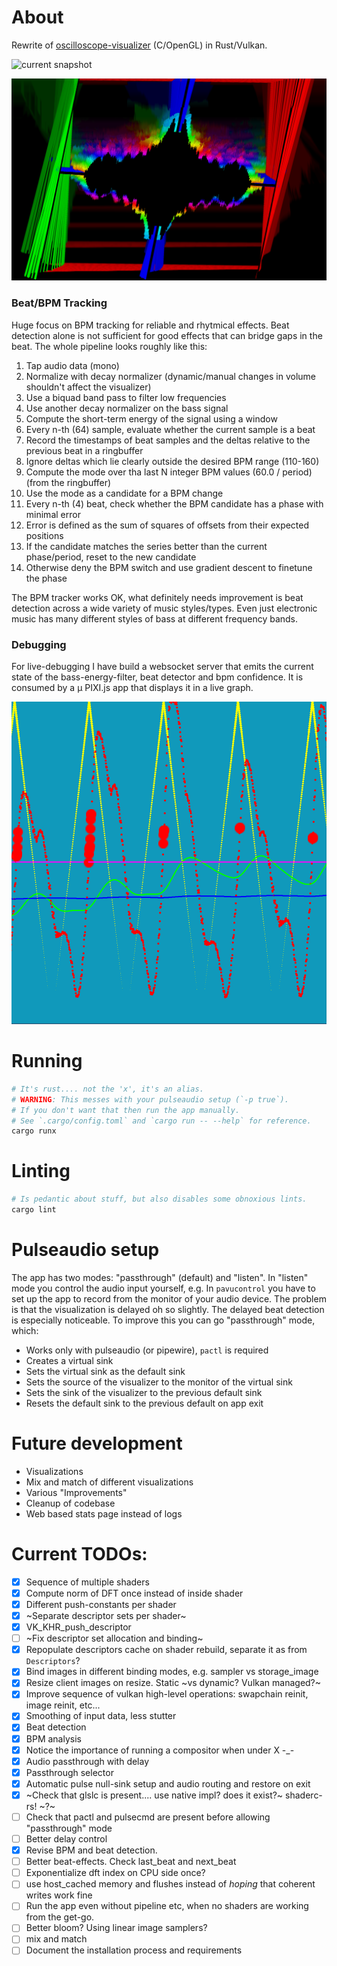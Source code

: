 # About

Rewrite of [oscilloscope-visualizer](https://github.com/alexd2580/oscilloscope-visualizer) (C/OpenGL) in Rust/Vulkan.

![current snapshot](./snapshot.png)

![black dft](./black-dft.png)

### Beat/BPM Tracking

Huge focus on BPM tracking for reliable and rhytmical effects.
Beat detection alone is not sufficient for good effects that can bridge gaps in the beat. The whole pipeline looks roughly like this:

1. Tap audio data (mono)
1. Normalize with decay normalizer (dynamic/manual changes in volume shouldn't affect the visualizer)
1. Use a biquad band pass to filter low frequencies
1. Use another decay normalizer on the bass signal
1. Compute the short-term energy of the signal using a window
1. Every n-th (64) sample, evaluate whether the current sample is a beat
1. Record the timestamps of beat samples and the deltas relative to the previous beat in a ringbuffer
1. Ignore deltas which lie clearly outside the desired BPM range (110-160)
1. Compute the mode over tha last N integer BPM values (60.0 / period) (from the ringbuffer)
1. Use the mode as a candidate for a BPM change
1. Every n-th (4) beat, check whether the BPM candidate has a phase with minimal error
1. Error is defined as the sum of squares of offsets from their expected positions
1. If the candidate matches the series better than the current phase/period, reset to the new candidate
1. Otherwise deny the BPM switch and use gradient descent to finetune the phase

The BPM tracker works OK, what definitely needs improvement is beat detection
across a wide variety of music styles/types. Even just electronic music has
many different styles of bass at different frequency bands.

### Debugging

For live-debugging I have build a websocket server that emits the current state
of the bass-energy-filter, beat detector and bpm confidence. It is consumed by
a µ PIXI.js app that displays it in a live graph.

![bpm-tracking](./bpm-tracking.png)

# Running

```bash
# It's rust.... not the 'x', it's an alias.
# WARNING: This messes with your pulseaudio setup (`-p true`).
# If you don't want that then run the app manually.
# See `.cargo/config.toml` and `cargo run -- --help` for reference.
cargo runx
```

# Linting

```bash
# Is pedantic about stuff, but also disables some obnoxious lints.
cargo lint
```

# Pulseaudio setup

The app has two modes: "passthrough" (default) and "listen". In "listen" mode
you control the audio input yourself, e.g. In `pavucontrol` you have to set up
the app to record from the monitor of your audio device. The problem is that
the visualization is delayed oh so slightly. The delayed beat detection is
especially noticeable. To improve this you can go "passthrough" mode, which:

- Works only with pulseaudio (or pipewire), `pactl` is required
- Creates a virtual sink
- Sets the virtual sink as the default sink
- Sets the source of the visualizer to the monitor of the virtual sink
- Sets the sink of the visualizer to the previous default sink
- Resets the default sink to the previous default on app exit

# Future development

* Visualizations
* Mix and match of different visualizations
* Various "Improvements"
* Cleanup of codebase
* Web based stats page instead of logs

# Current TODOs:

- [x] Sequence of multiple shaders
- [x] Compute norm of DFT once instead of inside shader
- [x] Different push-constants per shader
- [x] ~Separate descriptor sets per shader~
- [x] VK_KHR_push_descriptor
- [ ] ~Fix descriptor set allocation and binding~
- [x] Repopulate descriptors cache on shader rebuild, separate it as from `Descriptors`?
- [x] Bind images in different binding modes, e.g. sampler vs storage_image
- [x] Resize client images on resize. Static ~vs dynamic? Vulkan managed?~
- [x] Improve sequence of vulkan high-level operations: swapchain reinit, image reinit, etc...
- [x] Smoothing of input data, less stutter
- [x] Beat detection
- [x] BPM analysis
- [x] Notice the importance of running a compositor when under X -_-
- [x] Audio passthrough with delay
- [x] Passthrough selector
- [x] Automatic pulse null-sink setup and audio routing and restore on exit
- [x] ~Check that glslc is present.... use native impl? does it exist?~ shaderc-rs! ~?~
- [ ] Check that pactl and pulsecmd are present before allowing "passthrough" mode
- [ ] Better delay control
- [x] Revise BPM and beat detection.
- [ ] Better beat-effects. Check last_beat and next_beat
- [ ] Exponentialize dft index on CPU side once?
- [ ] use host_cached memory and flushes instead of _hoping_ that coherent writes work fine
- [ ] Run the app even without pipeline etc, when no shaders are working from the get-go.
- [ ] Better bloom? Using linear image samplers?
- [ ] mix and match
- [ ] Document the installation process and requirements

